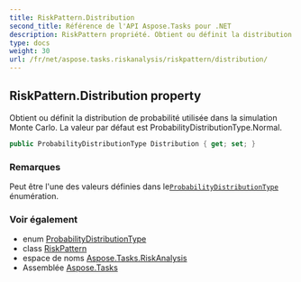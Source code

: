 ```yaml
---
title: RiskPattern.Distribution
second_title: Référence de l'API Aspose.Tasks pour .NET
description: RiskPattern propriété. Obtient ou définit la distribution de probabilité utilisée dans la simulation Monte Carlo. La valeur par défaut est ProbabilityDistributionType.Normal.
type: docs
weight: 30
url: /fr/net/aspose.tasks.riskanalysis/riskpattern/distribution/
---
```

## RiskPattern.Distribution property

Obtient ou définit la distribution de probabilité utilisée dans la simulation Monte Carlo. La valeur par défaut est ProbabilityDistributionType.Normal.

```csharp
public ProbabilityDistributionType Distribution { get; set; }
```

### Remarques

Peut être l'une des valeurs définies dans le[`ProbabilityDistributionType`](../../probabilitydistributiontype/) énumération.

### Voir également

* enum [ProbabilityDistributionType](../../probabilitydistributiontype/)
* class [RiskPattern](../)
* espace de noms [Aspose.Tasks.RiskAnalysis](../../riskpattern/)
* Assemblée [Aspose.Tasks](../../../)


